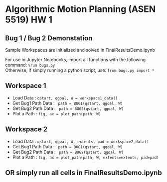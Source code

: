 # Algorithmic Motion Planning (ASEN 5519) HW 1
## Bug 1 / Bug 2 Demonstation
Sample Workspaces are initialized and solved in FinalResultsDemo.ipynb

For use in Jupyter Notebooks, import all functions with the following command: ```%run bugs.py```  
Otherwise, if simply running a python script, use: ```from bugs.py import *```


## Workspace 1
- Load Data : ```qstart, qgoal, W = workspace1_data()```
- Get Bug1 Path Data : ``` path = BUG1(qstart, qgoal, W)```
- Get Bug2 Path Data : ``` path = BUG2(qstart, qgoal, W)```
- Plot a Path : ```fig, ax = plot_path(path, W) ```
## Workspace 2
- Load Data : ```qstart, qgoal, W, extents, pad = workspace2_data()```
- Get Bug1 Path Data : ``` path = BUG1(qstart, qgoal, W)```
- Get Bug2 Path Data : ``` path = BUG2(qstart, qgoal, W)```
- Plot a Path : ```fig, ax = plot_path(path, W, extents=extents, pad=pad) ```

## OR simply run all cells in FinalResultsDemo.ipynb